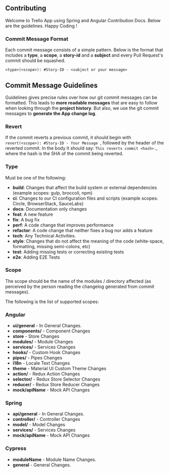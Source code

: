 ## Contributing

Welcome to Trello App using Spring and Angular Contribution Docs. Below are the guidelines. Happy Coding !

### Commit Message Format
Each commit message consists of a simple pattern.  Below is the
format that includes a **type**, a **scope**, a **story-id** and a **subject** and every Pull Request's commit should be squashed.

```
<type>(<scope>): #Story-ID - <subject or your message>
```

## Commit Message Guidelines
Guidelines gives precise rules over how our git commit messages can be formatted.  This leads to **more
readable messages** that are easy to follow when looking through the **project history**.  But also,
we use the git commit messages to **generate the App change log**.

### Revert
If the commit reverts a previous commit, it should begin with `revert(<scope>): #Story-ID - Your Message `, followed by the header of the reverted commit. In the body it should say: `This reverts commit <hash>.`, where the hash is the SHA of the commit being reverted.

### Type
Must be one of the following:

* **build**: Changes that affect the build system or external dependencies (example scopes: gulp, broccoli, npm)
* **ci**: Changes to our CI configuration files and scripts (example scopes: Circle, BrowserStack, SauceLabs)
* **docs**: Documentation only changes
* **feat**: A new feature
* **fix**: A bug fix
* **perf**: A code change that improves performance
* **refactor**: A code change that neither fixes a bug nor adds a feature
* **tech**: Any Technical Activities.
* **style**: Changes that do not affect the meaning of the code (white-space, formatting, missing semi-colons, etc)
* **test**: Adding missing tests or correcting existing tests
* **e2e**: Adding E2E Tests

### Scope
The scope should be the name of the modules / directory affected (as perceived by the person reading the changelog generated from commit messages).

The following is the list of supported scopes:

### Angular
* **ui/general** - In General Changes.
* **components/<componentName>** - Component Changes
* **store** - Store Changes
* **modules/<moduleName>** - Module Changes
* **services/<serviceName>** - Services Changes
* **hooks/<hooksName>** - Custom Hook Changes
* **pipes/<hooksName>** - Pipes Changes
* **i18n** - Locale Text Changes
* **theme** - Material UI Custom Theme Changes
* **action/<actionName>** - Redux Action Changes
* **selector/<selectorName>** - Redux Store Selector Changes
* **reducer/<reducerName>** - Redux Store Reducer Changes
* **mock/apiName** - Mock API Changes

### Spring
* **api/general** - In General Changes.
* **controller/<controllerName>** - Controller Changes
* **model/<modelName>** - Model Changes
* **services/<serviceName>** - Services Changes
* **mock/apiName** - Mock API Changes
  
### Cypress
* **moduleName** - Module Name Changes.
* **general** - General Changes.
